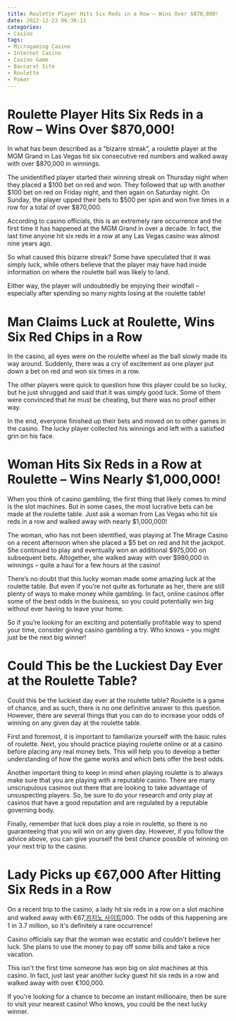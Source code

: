 ```yaml
---
title: Roulette Player Hits Six Reds in a Row – Wins Over $870,000!
date: 2022-12-23 06:36:11
categories:
- Casino
tags:
- Microgaming Casino
- Internet Casino
- Casino Game
- Baccarat Site
- Roulette
- Poker
---
```



#  Roulette Player Hits Six Reds in a Row – Wins Over $870,000!

In what has been described as a “bizarre streak”, a roulette player at the MGM Grand in Las Vegas hit six consecutive red numbers and walked away with over $870,000 in winnings.

The unidentified player started their winning streak on Thursday night when they placed a $100 bet on red and won. They followed that up with another $100 bet on red on Friday night, and then again on Saturday night. On Sunday, the player upped their bets to $500 per spin and won five times in a row for a total of over $870,000.

According to casino officials, this is an extremely rare occurrence and the first time it has happened at the MGM Grand in over a decade. In fact, the last time anyone hit six reds in a row at any Las Vegas casino was almost nine years ago.

So what caused this bizarre streak? Some have speculated that it was simply luck, while others believe that the player may have had inside information on where the roulette ball was likely to land.

Either way, the player will undoubtedly be enjoying their windfall – especially after spending so many nights losing at the roulette table!

#  Man Claims Luck at Roulette, Wins Six Red Chips in a Row

In the casino, all eyes were on the roulette wheel as the ball slowly made its way around. Suddenly, there was a cry of excitement as one player put down a bet on red and won six times in a row.

The other players were quick to question how this player could be so lucky, but he just shrugged and said that it was simply good luck. Some of them were convinced that he must be cheating, but there was no proof either way.

In the end, everyone finished up their bets and moved on to other games in the casino. The lucky player collected his winnings and left with a satisfied grin on his face.

#  Woman Hits Six Reds in a Row at Roulette – Wins Nearly $1,000,000!

When you think of casino gambling, the first thing that likely comes to mind is the slot machines. But in some cases, the most lucrative bets can be made at the roulette table. Just ask a woman from Las Vegas who hit six reds in a row and walked away with nearly $1,000,000!

The woman, who has not been identified, was playing at The Mirage Casino on a recent afternoon when she placed a $5 bet on red and hit the jackpot. She continued to play and eventually won an additional $975,000 on subsequent bets. Altogether, she walked away with over $980,000 in winnings – quite a haul for a few hours at the casino!

There’s no doubt that this lucky woman made some amazing luck at the roulette table. But even if you’re not quite as fortunate as her, there are still plenty of ways to make money while gambling. In fact, online casinos offer some of the best odds in the business, so you could potentially win big without ever having to leave your home.

So if you’re looking for an exciting and potentially profitable way to spend your time, consider giving casino gambling a try. Who knows – you might just be the next big winner!

#  Could This be the Luckiest Day Ever at the Roulette Table?

Could this be the luckiest day ever at the roulette table? Roulette is a game of chance, and as such, there is no one definitive answer to this question. However, there are several things that you can do to increase your odds of winning on any given day at the roulette table.

First and foremost, it is important to familiarize yourself with the basic rules of roulette. Next, you should practice playing roulette online or at a casino before placing any real money bets. This will help you to develop a better understanding of how the game works and which bets offer the best odds.

Another important thing to keep in mind when playing roulette is to always make sure that you are playing with a reputable casino. There are many unscrupulous casinos out there that are looking to take advantage of unsuspecting players. So, be sure to do your research and only play at casinos that have a good reputation and are regulated by a reputable governing body.

Finally, remember that luck does play a role in roulette, so there is no guaranteeing that you will win on any given day. However, if you follow the advice above, you can give yourself the best chance possible of winning on your next trip to the casino.

#  Lady Picks up €67,000 After Hitting Six Reds in a Row

On a recent trip to the casino, a lady hit six reds in a row on a slot machine and walked away with €67,[카지노 사이트](https://choegocasino.com/)000. The odds of this happening are 1 in 3.7 million, so it's definitely a rare occurrence!

Casino officials say that the woman was ecstatic and couldn't believe her luck. She plans to use the money to pay off some bills and take a nice vacation.

This isn't the first time someone has won big on slot machines at this casino. In fact, just last year another lucky guest hit six reds in a row and walked away with over €100,000.

If you're looking for a chance to become an instant millionaire, then be sure to visit your nearest casino! Who knows, you could be the next lucky winner.